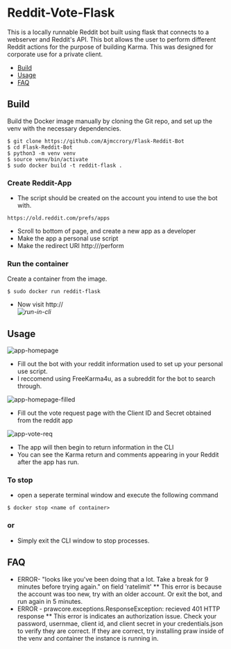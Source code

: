 # Reddit-Vote-Flask
This is a locally runnable Reddit bot built using flask that connects to a webserver and Reddit's API. This bot allows the user to perform different Reddit actions for the purpose of building Karma. This was designed for corporate use for a private client.
- [Build](#build)
- [Usage](#usage)
- [FAQ](#faq)



## Build
Build the Docker image manually by cloning the Git repo, and set up the venv with the necessary dependencies.
```
$ git clone https://github.com/Ajmccrory/Flask-Reddit-Bot
$ cd Flask-Reddit-Bot
$ python3 -m venv venv
$ source venv/bin/activate
$ sudo docker build -t reddit-flask .
```
### Create Reddit-App
* The script should be created on the account you intend to use the bot with.
```
https://old.reddit.com/prefs/apps
```
* Scroll to bottom of page, and create a new app as a developer
* Make the app a personal use script
* Make the redirect URI http://<local container url>/perform
### Run the container
Create a container from the image.
```
$ sudo docker run reddit-flask
```
* Now visit http://<address from docker cli>
![run-in-cli](https://user-images.githubusercontent.com/93270610/191367840-6f040530-1265-4449-a601-38a8c3858aad.png)

## Usage

![app-homepage](https://user-images.githubusercontent.com/93270610/191361501-282eebf2-729f-43a0-8572-1cdaaaced16a.png)

* Fill out the bot with your reddit information used to set up your personal use script.
* I reccomend using FreeKarma4u, as a subreddit for the bot to search through.

![app-homepage-filled](https://user-images.githubusercontent.com/93270610/191364902-2b3914f1-23d0-4f5a-b65b-72dfb432f6c4.png)

* Fill out the vote request page with the Client ID and Secret obtained from the reddit app

![app-vote-req](https://user-images.githubusercontent.com/93270610/191364934-42a969bf-9775-4591-891e-912ced2bc0d3.png)

* The app will then begin to return information in the CLI
* You can see the Karma return and comments appearing in your Reddit after the app has run.
### To stop
* open a seperate terminal window and execute the following command
```
$ docker stop <name of container>
```
### or
* Simply exit the CLI window to stop processes.

## FAQ
* ERROR- "looks like you've been doing that a lot. Take a break for 9 minutes before trying again." on field 'ratelimit'
** This error is because the account was too new, try with an older account. Or exit the bot, and run again in 5 minutes.
* ERROR - prawcore.exceptions.ResponseException: recieved 401 HTTP response
** This error is indicates an authorization issue. Check your password, usernmae, client id, and client secret in your credentials.json to verify they are correct. If they are correct, try installing praw inside of the venv and container the instance is running in.

